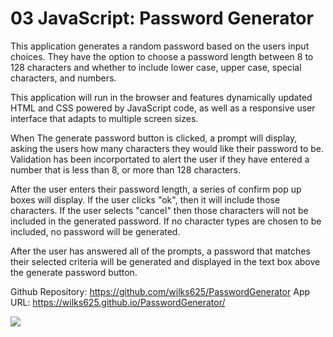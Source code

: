 # 03 JavaScript: Password Generator

This application generates a random password based on the users input choices. They have the option to choose a password length between 8 to 128 characters and whether to include lower case, upper case, special characters, and numbers.

This application will run in the browser and features dynamically updated HTML and CSS powered by JavaScript code, as well as a responsive user interface that adapts to multiple screen sizes.

When The generate password button is clicked, a prompt will display, asking the users how many characters they would like their password to be. Validation has been incorportated to alert the user if they have entered a number that is less than 8, or more than 128 characters.

After the user enters their password length, a series of confirm pop up boxes will display. If the user clicks "ok", then it will include those characters. If the user selects "cancel" then those characters will not be included in the generated password. If no character types are chosen to be included, no password will be generated.

After the user has answered all of the prompts, a password that matches their selected criteria will be generated and displayed in the text box above the generate password button.

Github Repository: https://github.com/wilks625/PasswordGenerator
App URL: https://wilks625.github.io/PasswordGenerator/

![](images/screenshot)